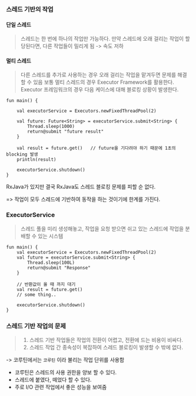 ### 스레드 기반의 작업
#### 단일 스레드
> 스레드는 한 번에 하나의 작업만 가능하다.
> 만약 스레드에 오래 걸리는 작업이 할당된다면, 다른 작업들이 밀리게 됨 -> 속도 저하

#### 멀티 스레드
> 다른 스레드를 추가로 사용하는 경우 오래 걸리는 작업을 맡겨두면 문제를 해결 할 수 있음
> 보통 멀티 스레드의 경우 Executor Framework를 활용한다.
> Executor 프레임워크의 경우 다음 케이스에 대해 블로킹 상황이 발생한다.

```
fun main() {

	val executorService = Executors.newFixedThreadPool(2)

	val future: Future<String> = executorService.submit<String> {
		Thread.sleep(1000)
		return@submit "future result"
	}
	
	val result = future.get()   // future을 기다려야 하기 때문에 1초의 blocking 발생
	println(result)

	executorService.shutdown()
}
```

RxJava가 있지만 결국 RxJava도 스레드 블로킹 문제를 피할 순 없다.

=> 작업이 모두 스레드에 기반하여 동작을 하는 것이기에 한계를 가진다.

### ExecutorService
> 스레드 풀을 미리 생성해놓고, 작업을 요청 받으면 쉬고 있는 스레드에 작업을 분배할 수 있는 시스템

```
fun main() {
	val executorService = Executors.newFixedThreadPool(2)
	val future = executorService.submit<String> {
		Thread.sleep(100L)
		return@submit "Response"
	}

	// 반환값이 올 때 까지 대기 
	val result = future.get()
	// some thing..

	executorService.shutdown()
}
```

### 스레드 기반 작업의 문제 
> 1. 스레드 기반 작업들은 작업의 전환이 어렵고, 전환에 드는 비용이 비싸다.
> 2. 스레드 작업 간 종속성이 복잡하여 스레드 블로킹이 발생할 수 밖에 없다.

-> 코루틴에서는 `코루틴` 이라 불리는 작업 단위를 사용함
- 코루틴은 스레드의 사용 권한을 양보 할 수 있다.
- 스레드에 붙였다, 떼었다 할 수 있다.
- 주로 I/O 관련 작업에서 좋은 성능을 보여줌